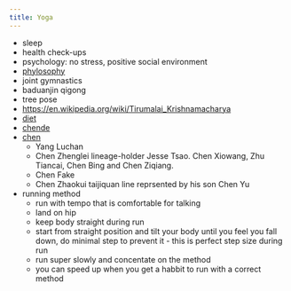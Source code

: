```yaml
---
title: Yoga
---
```



* sleep
* health check-ups
* psychology: no stress, positive social environment
* [phylosophy](/2024/01/04/phylosophy.html)
* joint gymnastics
* baduanjin qigong
* tree pose
* https://en.wikipedia.org/wiki/Tirumalai_Krishnamacharya
* [diet](https://nutritionsource.hsph.harvard.edu/healthy-eating-plate)
* [chende](https://www.ctnd.de/english)
* [chen](http://chentaijistudy.com/about.html)
  * Yang Luchan
  * Chen Zhenglei lineage-holder Jesse Tsao. Chen Xiowang, Zhu Tiancai, Chen Bing and Chen Ziqiang.
  * Chen Fake
  * Chen Zhaokui taijiquan line reprsented by his son Chen Yu
* running method
  * run with tempo that is comfortable for talking
  * land on hip
  * keep body straight during run
  * start from straight position and tilt your body until you feel you fall down, do minimal step to prevent it - this is perfect step size during run
  * run super slowly and concentate on the method
  * you can speed up when you get a habbit to run with a correct method

